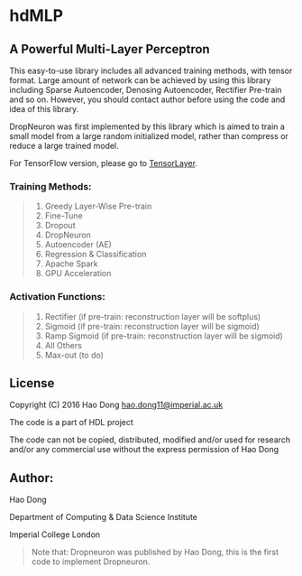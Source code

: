 # hdMLP
## A Powerful Multi-Layer Perceptron 
This easy-to-use library includes all advanced training methods, with tensor format. Large amount of network can be achieved by using this library including Sparse Autoencoder, Denosing Autoencoder, Rectifier Pre-train and so on. However, you should contact author before using the code and idea of this library.

DropNeuron was first implemented by this library which is aimed to train a small model from a large random initialized model, rather than 
compress or reduce a large trained model.

For TensorFlow version, please go to [TensorLayer](https://github.com/zsdonghao/tensorlayer#Overview).

 
### Training Methods:
> 1. Greedy Layer-Wise Pre-train
> 2. Fine-Tune
> 3. Dropout
> 4. DropNeuron
> 5. Autoencoder (AE)
> 6. Regression & Classification
> 7. Apache Spark
> 8. GPU Acceleration

### Activation Functions:
> 1. Rectifier	(if pre-train: reconstruction layer will be softplus)
> 2. Sigmoid		(if pre-train: reconstruction layer will be sigmoid)
> 3. Ramp Sigmoid  (if pre-train: reconstruction layer will be sigmoid)
> 4. All Others
> 5. Max-out (to do)

## License
Copyright (C) 2016 Hao Dong <hao.dong11@imperial.ac.uk> 

The code is a part of HDL project

The code can not be copied, distributed, modified and/or used for research and/or any commercial use without the express permission of Hao Dong


## Author:
Hao Dong 

Department of Computing & Data Science Institute
 
Imperial College London

> Note that: Dropneuron was published by Hao Dong, this is the first code to implement Dropneuron.
